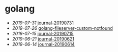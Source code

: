 # golang

- *2019-07-31* [journal-20190731](./journal-20190731)
- *2019-07-26* [golang-fileserver-custom-notfound](./golang-fileserver-custom-notfound)
- *2019-07-15* [journal-20190715](./journal-20190715)
- *2019-06-21* [journal-20190621](./journal-20190621)
- *2019-06-14* [journal-20190614](./journal-20190614)
